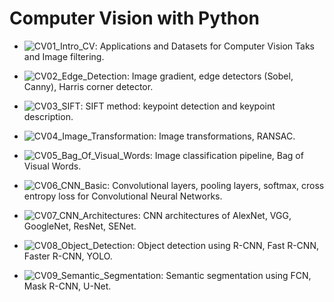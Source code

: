 # Computer Vision with Python

- ![CV01_Intro_CV](https://github.com/Jiaying-Wu/ComputerVision/blob/main/CV01_Intro_CV.ipynb): Applications and Datasets for Computer Vision Taks and Image filtering.

- ![CV02_Edge_Detection](https://github.com/Jiaying-Wu/ComputerVision/blob/main/CV02_Edge_Detection.ipynb): Image gradient, edge detectors (Sobel, Canny), Harris corner detector.

- ![CV03_SIFT](https://github.com/Jiaying-Wu/ComputerVision/blob/main/CV03_SIFT.ipynb): SIFT method: keypoint detection and keypoint description.

- ![CV04_Image_Transformation](https://github.com/Jiaying-Wu/ComputerVision/blob/main/CV04_Image_Transformation.ipynb): Image transformations, RANSAC.

- ![CV05_Bag_Of_Visual_Words](https://github.com/Jiaying-Wu/ComputerVision/blob/main/CV05_Bag_Of_Visual_Words.ipynb): Image classification pipeline, Bag of Visual Words.

- ![CV06_CNN_Basic](https://github.com/Jiaying-Wu/ComputerVision/blob/main/CV06_CNN_Basic.ipynb): Convolutional layers, pooling layers, softmax, cross entropy loss for Convolutional Neural Networks.

- ![CV07_CNN_Architectures](https://github.com/Jiaying-Wu/ComputerVision/blob/main/CV07_CNN_Architectures.ipynb): CNN architectures of AlexNet, VGG, GoogleNet, ResNet, SENet.

- ![CV08_Object_Detection](https://github.com/Jiaying-Wu/ComputerVision/blob/main/CV08_Object_Detection.ipynb): Object detection using R-CNN, Fast R-CNN, Faster R-CNN, YOLO.

- ![CV09_Semantic_Segmentation](https://github.com/Jiaying-Wu/ComputerVision/blob/main/CV09_Semantic_Segmentation.ipynb): Semantic segmentation using FCN, Mask R-CNN, U-Net.
